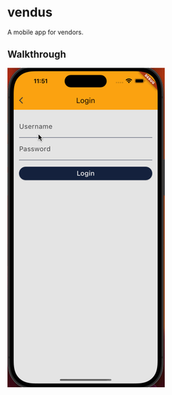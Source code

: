 # vendus

A mobile app for vendors.

## Walkthrough 
<img src='walkthrough2.gif' title='Video Walkthrough' width='' alt='Video Walkthrough' />
